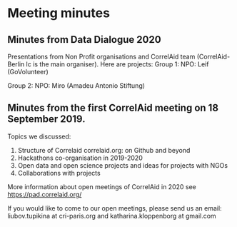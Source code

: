 # Meeting minutes

## Minutes from Data Dialogue 2020 

Presentations from Non Profit organisations and CorrelAid team (CorrelAid-Berlin lc is the main organiser).
Here are projects:
Group 1:
    NPO: Leif (GoVolunteer)

Group 2:
    NPO: Miro (Amadeu Antonio Stiftung)

## Minutes from the first CorrelAid meeting on 18 September 2019.

Topics we discussed:
1. Structure of Correlaid correlaid.org: on Github and beyond
2. Hackathons co-organisation in 2019-2020
3. Open data and open science projects and ideas for projects with NGOs
4. Collaborations with projects 

More information about open meetings of CorrelAid in 2020 see https://pad.correlaid.org/

If you would like to come to our open meetings, please send us an email: liubov.tupikina at cri-paris.org and  katharina.kloppenborg at gmail.com

